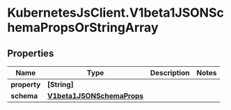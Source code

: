 # KubernetesJsClient.V1beta1JSONSchemaPropsOrStringArray

## Properties
Name | Type | Description | Notes
------------ | ------------- | ------------- | -------------
**property** | **[String]** |  | 
**schema** | [**V1beta1JSONSchemaProps**](V1beta1JSONSchemaProps.md) |  | 


